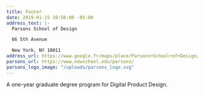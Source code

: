 ```yaml
---
title: Footer
date: 2019-01-15 10:56:00 -05:00
address_text: |-
  Parsons School of Design

  66 5th Avenue

  New York, NY 10011
address_url: https://www.google.fr/maps/place/Parsons+School+of+Design/@40.7353003,-73.9945926,15z/data=!4m5!3m4!1s0x0:0xaec76949c30ccdda!8m2!3d40.7353003!4d-73.9945926
parsons_url: https://www.newschool.edu/parsons/
parsons_logo_image: "/uploads/parsons_logo.svg"
---
```


A one-year graduate degree program for Digital Product Design.